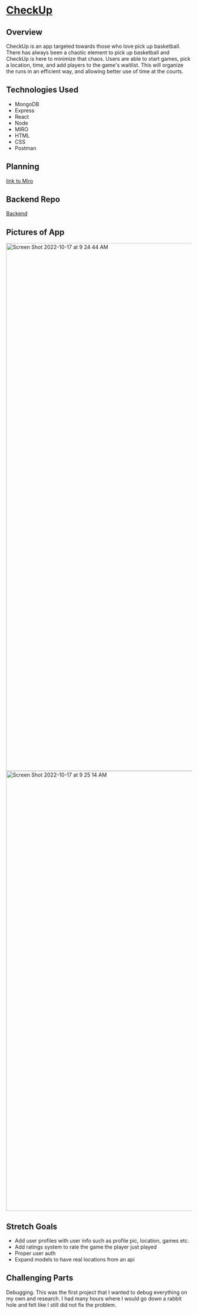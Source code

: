 # [CheckUp](https://checkupreact.herokuapp.com/)

## Overview
CheckUp is an app targeted towards those who love pick up basketball. There has always been a chaotic element to pick up basketball and CheckUp is here to minimize that chaos. Users are able to start games, pick a location, time, and add players to the game's waitlist. This will organize the runs in an efficient way, and allowing better use of time at the courts.

## Technologies Used
* MongoDB
* Express
* React
* Node
* MIRO
* HTML
* CSS
* Postman

## Planning
[link to Miro](https://miro.com/app/board/uXjVPOi07fE=/?share_link_id=607843975235)
## Backend Repo
[Backend](https://github.com/ShahryarAbbasi/CheckUpBackend)

## Pictures of App
<img width="1430" alt="Screen Shot 2022-10-17 at 9 24 44 AM" src="https://user-images.githubusercontent.com/85513770/196189050-2ea98511-da37-4eda-9124-c20d04309652.png">
<img width="1192" alt="Screen Shot 2022-10-17 at 9 25 14 AM" src="https://user-images.githubusercontent.com/85513770/196189090-1db75d1b-fda4-4d6a-9d56-cad5dbe31985.png">

## Stretch Goals
* Add user profiles with user info such as profile pic, location, games etc.
* Add ratings system to rate the game the player just played
* Proper user auth
* Expand models to have real locations from an api

## Challenging Parts
Debugging. This was the first project that I wanted to debug everything on my own and research. I had many hours where I would go down a rabbit hole and felt like I still did not fix the problem. 
